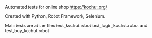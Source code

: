 Automated tests for online shop https://kochut.org/

Created with Python, Robot Framework, Selenium. 

Main tests are at the files test_kochut.robot test_login_kochut.robot and test_buy_kochut.robot
